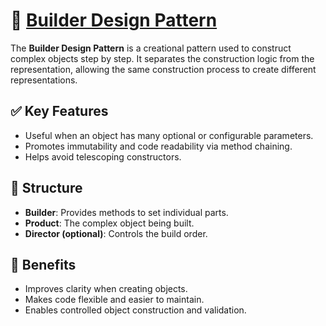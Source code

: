 # 🧱 [Builder Design Pattern](https://refactoring.guru/design-patterns/builder)

The **Builder Design Pattern** is a creational pattern used to construct complex objects step by step. It separates the construction logic from the representation, allowing the same construction process to create different representations.

## ✅ Key Features
- Useful when an object has many optional or configurable parameters.
- Promotes immutability and code readability via method chaining.
- Helps avoid telescoping constructors.

## 🧩 Structure
- **Builder**: Provides methods to set individual parts.
- **Product**: The complex object being built.
- **Director (optional)**: Controls the build order.

## 📌 Benefits
- Improves clarity when creating objects.
- Makes code flexible and easier to maintain.
- Enables controlled object construction and validation.
